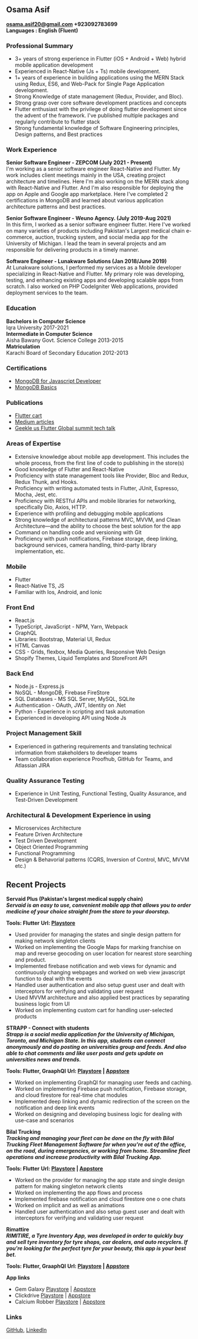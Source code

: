 
## **Osama Asif**
 **osama.asif20@gmail.com +923092783699**    
 **Languages : English (Fluent)**    

### Professional Summary   
- 3+ years of strong experience in Flutter (iOS + Android + Web) hybrid mobile application development
- Experienced in React-Native (Js + Ts) mobile development.
- 1+ years of experience in building applications using the MERN Stack using Redux, ES6, and Web-Pack for Single Page Application development. 
- Strong Knowledge of state management (Redux, Provider, and Bloc).
- Strong grasp over core software development practices and concepts
- Flutter enthusiast with the privilege of doing flutter development since the advent of the framework. I've published multiple packages and regularly contribute to flutter stack    
- Strong fundamental knowledge of Software Engineering principles, Design patterns, and Best practices

### Work Experience    
**Senior Software Engineer - ZEPCOM (July 2021 - Present)**     
I'm working as a senior software engineer React-Native and Flutter. My work includes client meetings mainly in the USA, creating project architecture and timelines. Here I'm also working on the MERN stack along with React-Native and Flutter. And I'm also responsible for deploying the app on Apple and Google app marketplace. Here I've completed 2 certifications in MongoDB and learned about various application architecture patterns and best practices. 
    
**Senior Software Engineer - Weuno Agency. (July 2019-Aug 2021)**    
In this firm, I worked as a senior software engineer flutter. Here I've worked on many varieties of products including Pakistan's Largest medical chain e-commerce, auction, trucking system, and social media app for the University of Michigan. I lead the team in several projects and am responsible for delivering products in a timely manner.

**Software Engineer - Lunakware Solutions (Jan 2018/June 2019)**    
At Lunakware solutions, I performed my services as a Mobile developer specializing in React-Native and Flutter. My primary role was developing, testing, and enhancing existing apps and developing scalable apps from scratch. I also worked on PHP CodeIgniter Web applications, provided deployment services to the team.        

### Education    
 **Bachelors in Computer Science**    
    Iqra University 2017-2021    
 **Intermediate in Computer Science**    
    Aisha Bawany Govt. Science College 2013-2015    
 **Matriculation**    
    Karachi Board of Secondary Education 2012-2013    

### Certifications 
* [MongoDB for Javascript Developer](https://university.mongodb.com/course_completion/c4125f25-9097-40ca-a5d2-62c9451aba0c?utm_source=copy&utm_medium=social&utm_campaign=university_social_sharing)             
* [MongoDB Basics](https://university.mongodb.com/course_completion/3ecfcef3-1956-4c22-814d-7604f71a0654?utm_source=copy&utm_medium=social&utm_campaign=university_social_sharing) 

### Publications   
* [Flutter cart](https://pub.dev/packages/flutter_cart)                  
* [Medium articles](https://medium.com/@osamaasif) 
* [Geekle us Flutter Global summit tech talk](https://youtu.be/RvFStiPmKkI?t=15430) 

### Areas of Expertise      
* Extensive knowledge about mobile app development. This includes the whole process, from the first line of code to publishing in the store(s)
* Good knowledge of Flutter and React-Native
* Proficiency with state management tools like Provider, Bloc and Redux, Redux Thunk, and Hooks.
* Proficiency with writing automated tests in Flutter, JUnit, Espresso, Mocha, Jest, etc.
* Proficiency with RESTful APIs and mobile libraries for networking, specifically Dio, Axios, HTTP.
* Experience with profiling and debugging mobile applications
* Strong knowledge of architectural patterns MVC, MVVM, and Clean Architecture—and the ability to choose the best solution for the app
* Command on handling code and versioning with Git
* Proficiency with push notifications, Firebase storage, deep linking, background services, camera handling, third-party library implementation, etc.

### Mobile     
* Flutter
* React-Native TS, JS
* Familiar with Ios, Android, and Ionic

### Front End      
* React.js   
* TypeScript, JavaScript - NPM, Yarn, Webpack      
* GraphQL            
* Libraries: Bootstrap, Material UI, Redux       
* HTML Canvas     
* CSS -  Grids, flexbox, Media Queries, Responsive Web Design       
* Shopify Themes, Liquid Templates and StoreFront API     

### Back End           
* Node.js - Express.js    
* NoSQL - MongoDB, Firebase FireStore   
* SQL Databases - MS SQL Server, MySQL, SQLite    
* Authentication - OAuth, JWT, Identity on .Net        
* Python - Experience in scripting and task automation      
* Experienced in developing API using Node Js      

### Project Management Skill            
* Experienced in gathering requirements and translating technical information from stakeholders to developer teams             
* Team collaboration experience Proofhub, GitHub for Teams, and Atlassian JIRA     

### Quality Assurance Testing    
* Experience in Unit Testing, Functional Testing, Quality Assurance, and Test-Driven Development          

### Architectural & Development Experience in using     
* Microservices Architecture           
* Feature Driven Architecture     
* Test Driven Development       
* Object Oriented Programming         
* Functional Programming        
* Design & Behavorial patterns (CQRS, Inversion of Control, MVC, MVVM etc.)      


## Recent Projects      
**Servaid Plus (Pakistan's largest medical supply chain)**   
***Servaid is an easy to use, convenient mobile app that allows you to order medicine of your choice straight from the store to your doorstep.***

**Tools: Flutter**
**Url: [Playstore](https://play.google.com/store/apps/details?id=pk.com.servaid)**
* Used provider for managing the states and single design pattern for making network singleton clients
* Worked on implementing the Google Maps for marking franchise on map and reverse geocoding on user location for nearest store searching and product.
* Implemented firebase notification and web views for dynamic and continuously changing webpages and worked on web view javascript function to deal with the events
* Handled user authentication and also setup guest user and dealt with interceptors for verifying and validating user request
* Used MVVM architecture and also applied best practices by separating business logic from UI 
* Worked on implementing custom cart for handling user-selected products             

**STRAPP - Connect with students**    
***Strapp is a social media application for the University of Michigan, Toronto, and Michigan State. In this app, students can connect anonymously and do posting on universities group and feeds. And also able to chat comments and like user posts and gets update on universities news and trends.***

**Tools: Flutter, GraaphQl**
**Url: [Playstore](https://play.google.com/store/apps/details?id=com.trillapp&hl=en_GB&gl=US) | [Appstore](https://apps.apple.com/us/app/strapp-ai/id1525897388)**
* Worked on implementing GraphQl for managing user feeds and caching.         
* Worked on implementing Firebase push notification, Firebase storage, and cloud firestore for real-time chat modules
* Implemented deep linking and dynamic redirection of the screen on the notification and deep link events  
* Worked on designing and developing business logic for dealing with use-case and scenarios      

**Bilal Trucking**    
***Tracking and managing your fleet can be done on the fly with Bilal Trucking Fleet Management Software for when you're out of the office, on the road, during emergencies, or working from home. Streamline fleet operations and increase productivity with Bilal Trucking App.***

**Tools: Flutter**
**Url: [Playstore](https://play.google.com/store/apps/details?id=com.weuno.bilaltrucking) | [Appstore](https://apps.apple.com/us/app/bilal-trucking/id1575738606)**
* Worked on the provider for managing the app state and single design pattern for making singleton network clients
* Worked on implementing the app flows and process 
* Implemented firebase notification and cloud firestore one o one chats
* Worked on implicit and as well as animations
* Handled user authentication and also setup guest user and dealt with interceptors for verifying and validating user request

**Rimattire**    
***RIMITIRE, a Tyre Inventory App, was developed in order to quickly buy and sell tyre inventory for tyre shops, car dealers, and auto recyclers. If you're looking for the perfect tyre for your beauty, this app is your best bet.***

**Tools: Flutter, GraaphQl**
**Url: [Playstore](https://play.google.com/store/apps/details?id=com.weuno.rimattire) | [Appstore](https://apps.apple.com/us/app/rimattire/id1569861961)**
     

**App links**    
* Gem Galaxy [Playstore](https://play.google.com/store/apps/details?id=com.gemstone) | [Appstore](https://apps.apple.com/us/app/gem-galaxy/id1573288917)
* Clickdrive [Playstore](https://play.google.com/store/apps/details?id=com.cloudprimero.clickdrive) | [Appstore](https://apps.apple.com/ml/app/clickdrive/id1525796033)  
* Calcium Robber [Playstore](https://play.google.com/store/apps/details?id=com.getz.calciumrobbers) | [Appstore](https://apps.apple.com/bb/app/calcium-robber/id1569800812)    


### Links        
 [GitHub](https://github.com/osamaasifoak), [LinkedIn](https://www.linkedin.com/in/osamaasifoak/)
 
